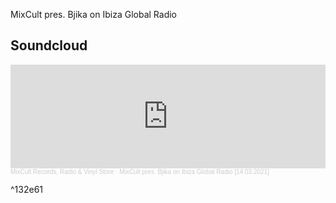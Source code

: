 MixCult pres. Bjika on Ibiza Global Radio
## Soundcloud
<iframe width="100%" height="166" scrolling="no" frameborder="no" allow="autoplay" src="https://w.soundcloud.com/player/?url=https%3A//api.soundcloud.com/tracks/1006589281&color=%23ff5500&auto_play=false&hide_related=false&show_comments=true&show_user=true&show_reposts=false&show_teaser=true"></iframe><div style="font-size: 10px; color: #cccccc;line-break: anywhere;word-break: normal;overflow: hidden;white-space: nowrap;text-overflow: ellipsis; font-family: Interstate,Lucida Grande,Lucida Sans Unicode,Lucida Sans,Garuda,Verdana,Tahoma,sans-serif;font-weight: 100;"><a href="https://soundcloud.com/mixcult" title="MixCult Records, Radio &amp; Vinyl Store" target="_blank" style="color: #cccccc; text-decoration: none;">MixCult Records, Radio &amp; Vinyl Store</a> · <a href="https://soundcloud.com/mixcult/mixcult-pres-bjika-on-ibiza-global-radio-14032021" title="MixCult pres. Bjika on Ibiza Global Radio [14.03.2021]" target="_blank" style="color: #cccccc; text-decoration: none;">MixCult pres. Bjika on Ibiza Global Radio [14.03.2021]</a></div>

^132e61
